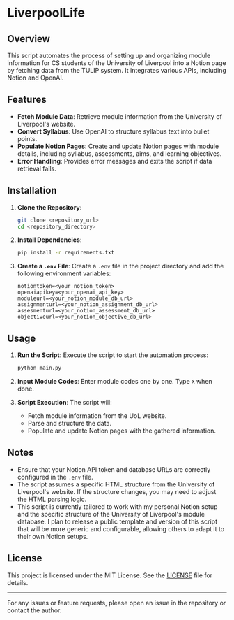 # LiverpoolLife

## Overview

This script automates the process of setting up and organizing module information for CS students of the University of Liverpool into a Notion page by fetching data from the TULIP system. It integrates various APIs, including Notion and OpenAI. 

## Features

- **Fetch Module Data**: Retrieve module information from the University of Liverpool's website.
- **Convert Syllabus**: Use OpenAI to structure syllabus text into bullet points.
- **Populate Notion Pages**: Create and update Notion pages with module details, including syllabus, assessments, aims, and learning objectives.
- **Error Handling**: Provides error messages and exits the script if data retrieval fails.

## Installation

1. **Clone the Repository**:
   ```bash
   git clone <repository_url>
   cd <repository_directory>
   ```

2. **Install Dependencies**:
   ```bash
   pip install -r requirements.txt
   ```

3. **Create a `.env` File**:
   Create a `.env` file in the project directory and add the following environment variables:
   ```
   notiontoken=<your_notion_token>
   openaiapikey=<your_openai_api_key>
   moduleurl=<your_notion_module_db_url>
   assignmenturl=<your_notion_assignment_db_url>
   assesmenturl=<your_notion_assessment_db_url>
   objectiveurl=<your_notion_objective_db_url>
   ```

## Usage

1. **Run the Script**:
   Execute the script to start the automation process:
   ```bash
   python main.py
   ```

2. **Input Module Codes**:
   Enter module codes one by one. Type `X` when done.

3. **Script Execution**:
   The script will:
   - Fetch module information from the UoL website.
   - Parse and structure the data.
   - Populate and update Notion pages with the gathered information.

## Notes

- Ensure that your Notion API token and database URLs are correctly configured in the `.env` file.
- The script assumes a specific HTML structure from the University of Liverpool's website. If the structure changes, you may need to adjust the HTML parsing logic.
- This script is currently tailored to work with my personal Notion setup and the specific structure of the University of Liverpool's module database. I plan to release a public template and version of this script that will be more generic and configurable, allowing others to adapt it to their own Notion setups. 

## License

This project is licensed under the MIT License. See the [LICENSE](LICENSE) file for details.

---

For any issues or feature requests, please open an issue in the repository or contact the author.


